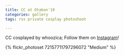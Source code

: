 ```yaml
---
title: CC at Otakon'19
categories: gallery
tags: rss private cosplay photoshoot

---
```


CC cosplayed by whoozica; Follow them on [Instagram](https://www.instagram.com/whoozica)!

{% flickr_photoset 72157711797296072 "Medium" %}